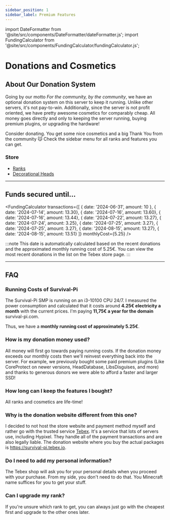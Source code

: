 ```yaml
---
sidebar_position: 1
sidebar_label: Premium Features
---
```


import DateFormatter from '@site/src/components/DateFormatter/dateFormatter.js';
import FundingCalculator from '@site/src/components/FundingCalculator/fundingCalculator.js';

# Donations and Cosmetics

## About Our Donation System

Going by our motto *For the community, by the community*, we have an optional donation system on this server to keep it running. Unlike other servers, it's not pay-to-win. Additionally, since the server is not profit oriented, we have pretty awesome cosmetics for comparably cheap. All money goes directly and only to keeping the server running, buying premium plugins, or upgrading the hardware! 

Consider donating. You get some nice cosmetics and a big Thank You from the community 😽 Check the sidebar menu for all ranks and features you can get.

### Store
- [Ranks](Ranks/ranks.md)
- [Decorational Heads](Heads/heads.md)

---

## Funds secured until...

<!--- The first date is an initial date that I put in based on calculations that funding would end at August 28 but I don't have all of the previous transactions to put into the list. So I just added that "fake" transaction to go to Aug 28.-->
<FundingCalculator
  transactions={[
    { date: '2024-06-31', amount: 10 },
    { date: '2024-07-14', amount: 13.30},
    { date: '2024-07-16', amount: 13.60},
    { date: '2024-07-16', amount: 13.44},
    { date: '2024-07-22', amount: 13.27},
    { date: '2024-07-24', amount: 3.25},
    { date: '2024-07-25', amount: 3.27},
    { date: '2024-07-25', amount: 3.27},
    { date: '2024-08-15', amount: 13.27},
    { date: '2024-08-15', amount: 13.51}
  ]}
  monthlyCost={5.25}
/>

:::note
This date is automatically calculated based on the recent donations and the approximated monthly running cost of 5.25€. You can view the most recent donations in the list on the Tebex store page.
:::

---

## FAQ

### Running Costs of Survival-Pi

The Survival-Pi SMP is running on an i3-10100 CPU 24/7. I measured the power consumption and calculated that it costs around **4.25€ electricity a month** with the current prices. I'm paying **11,75€ a year for the domain** survival-pi.com.

Thus, we have a **monthly running cost of approximately 5.25€**.

### How is my donation money used? 

All money will first go towards paying running costs. If the donation money exceeds our monthly costs then we'll reinvest everything back into the server. For example, we previously bought some paid premium plugins (Like CoreProtect on newer versions, HeadDatabase, LibsDisguises, and more) and thanks to generous donors we were able to afford a faster and larger SSD!

### How long can I keep the features I bought?

All ranks and cosmetics are life-time!

### Why is the donation website different from this one?

I decided to not host the store website and payment method myself and rather go with the trusted service [Tebex](pagename://https://www.tebex.io/). It's a service that lots of servers use, including Hypixel. They handle all of the payment transactions and are also legally liable. The donation website where you buy the actual packages is https://survival-pi.tebex.io.

### Do I need to add my personal information?

The Tebex shop will ask you for your personal details when you proceed with your purchase. From my side, you don't need to do that. You Minecraft name suffices for you to get your stuff.

### Can I upgrade my rank?

If you're unsure which rank to get, you can always just go with the cheapest first and upgrade to the other ones later.

